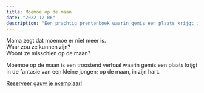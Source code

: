 ```yaml
---
title: Moemoe op de maan
date: "2022-12-06"
description: "Een prachtig prentenboek waarin gemis een plaats krijgt in de fantasie van een kleine jongen; op de maan, in z'n hart."
---
```


Mama zegt dat moemoe er niet meer is.</br>
Waar zou ze kunnen zijn?</br>
Woont ze misschien op de maan?

Moemoe op de maan is een troostend verhaal waarin gemis een plaats krijgt in de fantasie van een kleine jongen; op de maan, in zijn hart.

[Reserveer gauw je exemplaar!](https://forms.gle/s4RE5R7ETrmTXaW36)
